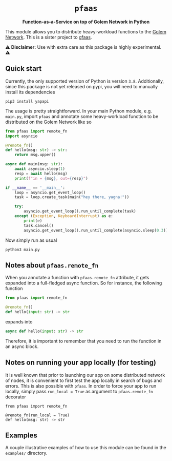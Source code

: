 <div align="center">
  <h1><code>pfaas</code></h1>

  <p>
    <strong>Function-as-a-Service on top of Golem Network in Python</strong>
  </p>
</div>

This module allows you to distribute heavy-workload functions to the [Golem Network]. This is a
sister project to [gfaas].

[Golem Network]: https://golem.network
[gfaas]: https://github.com/golemfactory/gfaas

⚠️ **Disclaimer:** Use with extra care as this package is highly experimental. ⚠️

## Quick start

Currently, the only supported version of Python is version `3.8`. Additionally, since this package is
not yet released on pypi, you will need to manually install its dependencies

```
pip3 install yapapi
```

The usage is pretty straightforward. In your main Python module, e.g. `main.py`, import `pfaas` and
annotate some heavy-workload function to be distributed on the Golem Network like so

```python
from pfaas import remote_fn
import asyncio

@remote_fn()
def hello(msg: str) -> str:
    return msg.upper()

async def main(msg: str):
    await asyncio.sleep(1)
    resp = await hello(msg)
    print(f"in = {msg}, out={resp}")

if __name__ == '__main__':
    loop = asyncio.get_event_loop()
    task = loop.create_task(main("hey there, yagna!"))

    try:
        asyncio.get_event_loop().run_until_complete(task)
    except (Exception, KeyboardInterrupt) as e:
        print(e)
        task.cancel()
        asyncio.get_event_loop().run_until_complete(asyncio.sleep(0.3))
```

Now simply run as usual

```
python3 main.py
```

## Notes about `pfaas.remote_fn`

When you annotate a function with `pfaas.remote_fn` attribute, it gets expanded into a
full-fledged async function. So for instance, the following function

```python
from pfaas import remote_fn

@remote_fn()
def hello(input: str) -> str
```

expands into

```python
async def hello(input: str) -> str
```

Therefore, it is important to remember that you need to run the function in an async block.

## Notes on running your app locally (for testing)

It is well known that prior to launching our app on some distributed network of nodes, it
is convenient to first test the app locally in search of bugs and errors. This is also
possible with `pfaas`. In order to force your app to run locally, simply pass `run_local = True`
as argument to `pfaas.remote_fn` decorator

```
from pfaas import remote_fn

@remote_fn(run_local = True)
def hello(msg: str) -> str
```

## Examples

A couple illustrative examples of how to use this module can be found in the `examples/`
directory.
